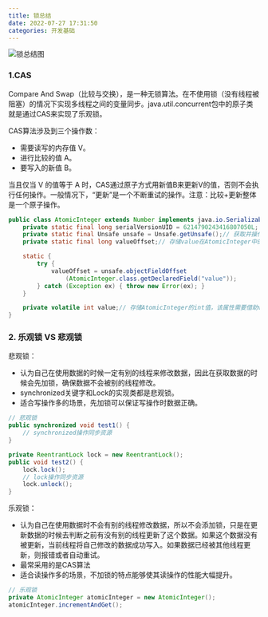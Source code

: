 ```yaml
---
title: 锁总结
date: 2022-07-27 17:31:50
categories: 开发基础
---
```


![锁总结图](D:\GitProject\alittlebitcool.github.io\public\img\640.jpg)

### 1.CAS

 Compare And Swap（比较与交换），是一种无锁算法。在不使用锁（没有线程被阻塞）的情况下实现多线程之间的变量同步。java.util.concurrent包中的原子类就是通过CAS来实现了乐观锁。

CAS算法涉及到三个操作数：

- 需要读写的内存值 V。
- 进行比较的值 A。
- 要写入的新值 B。

当且仅当 V 的值等于 A 时，CAS通过原子方式用新值B来更新V的值，否则不会执行任何操作。一般情况下，“更新”是一个不断重试的操作。注意：比较+更新整体是一个原子操作。

```java
public class AtomicInteger extends Number implements java.io.Serializable {
    private static final long serialVersionUID = 6214790243416807050L;
    private static final Unsafe unsafe = Unsafe.getUnsafe();// 获取并操作内存的数据。
    private static final long valueOffset;// 存储value在AtomicInteger中的偏移量。

    static {
        try {
            valueOffset = unsafe.objectFieldOffset
                (AtomicInteger.class.getDeclaredField("value"));
        } catch (Exception ex) { throw new Error(ex); }
    }

    private volatile int value;// 存储AtomicInteger的int值，该属性需要借助volatile关键字保证其在线程间是可见的。
}
```



### **2. 乐观锁 VS 悲观锁**

悲观锁：

- 认为自己在使用数据的时候一定有别的线程来修改数据，因此在获取数据的时候会先加锁，确保数据不会被别的线程修改。
- synchronized关键字和Lock的实现类都是悲观锁。
- 适合写操作多的场景，先加锁可以保证写操作时数据正确。

```java
// 悲观锁
public synchronized void test1() {
    // synchronized操作同步资源
}

private ReentrantLock lock = new ReentrantLock();
public void test2() {
    lock.lock();
    // lock操作同步资源
    lock.unlock();
}
```



乐观锁：

- 认为自己在使用数据时不会有别的线程修改数据，所以不会添加锁，只是在更新数据的时候去判断之前有没有别的线程更新了这个数据。如果这个数据没有被更新，当前线程将自己修改的数据成功写入。如果数据已经被其他线程更新，则报错或者自动重试。
- 最常采用的是CAS算法
- 适合读操作多的场景，不加锁的特点能够使其读操作的性能大幅提升。

```java
// 乐观锁
private AtomicInteger atomicInteger = new AtomicInteger();
atomicInteger.incrementAndGet();
```


